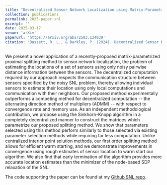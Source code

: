 ```yaml
---
title: "Decentralized Sensor Network Localization using Matrix-Parametrized Proximal Splittings."
collection: publications
permalink: 2025-paper-snl
excerpt: ''
date: 2025-03-17
venue: 'arXiv'
paperurl: 'https://arxiv.org/abs/2503.134039'
citation: 'Bassett, R. L., & Barkley, P. (2024). Decentralized Sensor Network Localization using Matrix-Parametrized Proximal Splittings.'
---
```

We present a novel application of a recently-proposed matrix-parametrized proximal splitting method to sensor network localization, the problem of estimating the locations of a set of sensors using only noisy pairwise distance information between the sensors. The decentralized computation required by our approach respects the communication structure between sensors specified by the noisy SNL problem, thereby allowing individual sensors to estimate their location using only local computations and communication with their neighbors. Our proposed method experimentally outperforms a competing method for decentralized computation -- the alternating direction method of multipliers (ADMM) -- with respect to convergence rate and memory use. As an independent methodological contribution, we propose using the Sinkhorn-Knopp algorithm in a completely decentralized manner to construct the matrices which parametrize our proposed splitting method. We show that parameters selected using this method perform similarly to those selected via existing parameter selection methods while requiring far less computation. Unlike centralized interior point solution methods, our first order splitting method allows for efficient warm starting, and we demonstrate improvements in convergence using rough estimates of sensor location to warm start our algorithm. We also find that early termination of the algorithm provides more accurate location estimates than the minimizer of the node-based SDP relaxation of the SNL.

The code supporting the paper can be found at my [Github SNL repo](https://github.com/peterbarkley/snl).
